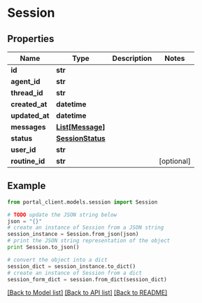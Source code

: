 # Session


## Properties
Name | Type | Description | Notes
------------ | ------------- | ------------- | -------------
**id** | **str** |  | 
**agent_id** | **str** |  | 
**thread_id** | **str** |  | 
**created_at** | **datetime** |  | 
**updated_at** | **datetime** |  | 
**messages** | [**List[Message]**](Message.md) |  | 
**status** | [**SessionStatus**](SessionStatus.md) |  | 
**user_id** | **str** |  | 
**routine_id** | **str** |  | [optional] 

## Example

```python
from portal_client.models.session import Session

# TODO update the JSON string below
json = "{}"
# create an instance of Session from a JSON string
session_instance = Session.from_json(json)
# print the JSON string representation of the object
print Session.to_json()

# convert the object into a dict
session_dict = session_instance.to_dict()
# create an instance of Session from a dict
session_form_dict = session.from_dict(session_dict)
```
[[Back to Model list]](../README.md#documentation-for-models) [[Back to API list]](../README.md#documentation-for-api-endpoints) [[Back to README]](../README.md)


